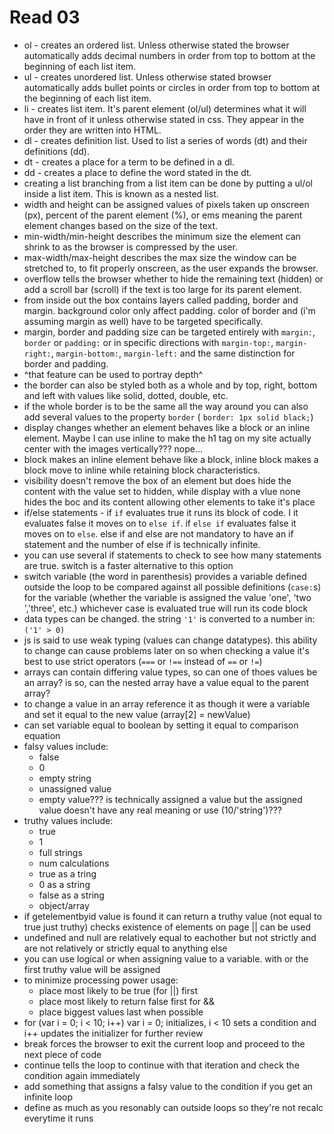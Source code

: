 # Read 03
- ol - creates an ordered list. Unless otherwise stated the browser automatically adds decimal numbers in order from top to bottom at the beginning of each list item.
- ul - creates unordered list. Unless otherwise stated browser automatically adds bullet points or circles in order from top to bottom at the beginning of each list item.
- li - creates list item. It's parent element (ol/ul) determines what it will have in front of it unless otherwise stated in css. They appear in the order they are written into HTML.
- dl - creates definition list. Used to list a series of words (dt) and their definitions (dd).
- dt - creates a place for a term to be defined in a dl.
- dd - creates a place to define the word stated in the dt.
- creating a list branching from a list item can be done by putting a ul/ol inside a list item. This is known as a nested list.
- width and height can be assigned values of pixels taken up onscreen (px), percent of the parent element (%), or ems meaning the parent element changes based on the size of the text.
- min-width/min-height describes the minimum size the element can shrink to as the browser is compressed by the user.
- max-width/max-height describes the max size the window can be stretched to, to fit properly onscreen, as the user expands the browser.
- overflow tells the browser whether to hide the remaining text (hidden) or add a scroll bar (scroll) if the text is too large for its parent element.
- from inside out the box contains layers called padding, border and margin. background color only affect padding. color of border and (i'm assuming margin as well) have to be targeted specifically.
- margin, border and padding size can be targeted entirely with `margin:`, `border` or `padding:` or in specific directions with `margin-top:`, `margin-right:`, `margin-bottom:`, `margin-left:` and the same distinction for border and padding.
- ^that feature can be used to portray depth^
- the border can also be styled both as a whole and by top, right, bottom and left with values like solid, dotted, double, etc.
- if the whole border is to be the same all the way around you can also add several values to the property `border` ( `border: 1px solid black;`)
- display changes whether an element behaves like a block or an inline element. Maybe I can use inline to make the h1 tag on my site actually center with the images vertically??? nope...
- block makes an inline element behave like a block, inline block makes a block move to inline while retaining block characteristics.
- visibility doesn't remove the box of an element but does hide the content with the value set to hidden, while display with a vlue none hides the boc and its content allowing other elements to take it's place
- if/else statements - if `if` evaluates true it runs its block of code. I it evaluates false it moves on to `else if`. if `else if` evaluates false it moves on to `else`. else if and else are not mandatory to have an if statement and the number of else if is technically infinite.
- you can use several if statements to check to see how many statements are true. switch is a faster alternative to this option
- switch variable (the word in parenthesis) provides a variable defined outside the loop to be compared against all possible definitions (`case:`s) for the variable (whether the variable is assigned the value 'one', 'two ','three', etc.) whichever case is evaluated true will run its code block
- data types can be changed. the string `'1'` is converted to a number in: `('1' > 0)`
- js is said to use weak typing (values can change datatypes). this ability to change can cause problems later on so when checking a value it's best to use strict operators (`===` or `!==` instead of `==` or `!=`)
- arrays can contain differing value types, so can one of thoes values be an array? is so, can the nested array have a value equal to the parent array?
- to change a value in an array reference it as though it were a variable and set it equal to the new value (array[2] = newValue)
- can set variable equal to boolean by setting it equal to comparison equation
- falsy values include:
  - false
  - 0
  - empty string
  - unassigned value
  - empty value??? is technically assigned a value but the assigned value doesn't have any real meaning or use (10/'string')???
- truthy values include:
  - true
  - 1
  - full strings
  - num calculations
  - true as a tring
  - 0 as a string
  - false as a string
  - object/array
- if getelementbyid value is found it can return a truthy value (not equal to true just truthy) checks existence of elements on page || can be used
- undefined and null are relatively equal to eachother but not strictly and are not relatively or strictly equal to anything else
- you can use logical or when assigning value to a variable. with or the first truthy value will be assigned
- to minimize processing power usage:
  - place most likely to be true (for ||) first
  - place most likely to return false first for &&
  - place biggest values last when possible
- for (var i = 0; i < 10; i++) var i = 0; initializes, i < 10 sets a condition and i++ updates the initializer for further review
- break forces the browser to exit the current loop and proceed to the next piece of code
- continue tells the loop to continue with that iteration and check the condition again immediately
- add something that assigns a falsy value to the condition if you get an infinite loop
- define as much as you resonably can outside loops so they're not recalc everytime it runs